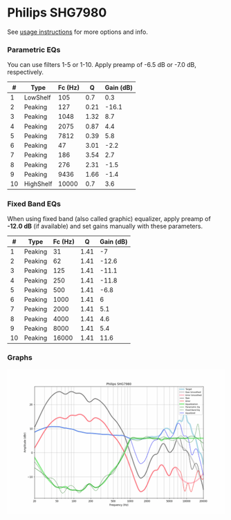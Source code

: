 # Philips SHG7980
See [usage instructions](https://github.com/jaakkopasanen/AutoEq#usage) for more options and info.

### Parametric EQs
You can use filters 1-5 or 1-10. Apply preamp of -6.5 dB or -7.0 dB, respectively.

|   # | Type      |   Fc (Hz) |    Q |   Gain (dB) |
|-----|-----------|-----------|------|-------------|
|   1 | LowShelf  |       105 | 0.7  |         0.3 |
|   2 | Peaking   |       127 | 0.21 |       -16.1 |
|   3 | Peaking   |      1048 | 1.32 |         8.7 |
|   4 | Peaking   |      2075 | 0.87 |         4.4 |
|   5 | Peaking   |      7812 | 0.39 |         5.8 |
|   6 | Peaking   |        47 | 3.01 |        -2.2 |
|   7 | Peaking   |       186 | 3.54 |         2.7 |
|   8 | Peaking   |       276 | 2.31 |        -1.5 |
|   9 | Peaking   |      9436 | 1.66 |        -1.4 |
|  10 | HighShelf |     10000 | 0.7  |         3.6 |

### Fixed Band EQs
When using fixed band (also called graphic) equalizer, apply preamp of **-12.0 dB** (if available) and set gains manually with these parameters.

|   # | Type    |   Fc (Hz) |    Q |   Gain (dB) |
|-----|---------|-----------|------|-------------|
|   1 | Peaking |        31 | 1.41 |        -7   |
|   2 | Peaking |        62 | 1.41 |       -12.6 |
|   3 | Peaking |       125 | 1.41 |       -11.1 |
|   4 | Peaking |       250 | 1.41 |       -11.8 |
|   5 | Peaking |       500 | 1.41 |        -6.8 |
|   6 | Peaking |      1000 | 1.41 |         6   |
|   7 | Peaking |      2000 | 1.41 |         5.1 |
|   8 | Peaking |      4000 | 1.41 |         4.6 |
|   9 | Peaking |      8000 | 1.41 |         5.4 |
|  10 | Peaking |     16000 | 1.41 |        11.6 |

### Graphs
![](./Philips%20SHG7980.png)
